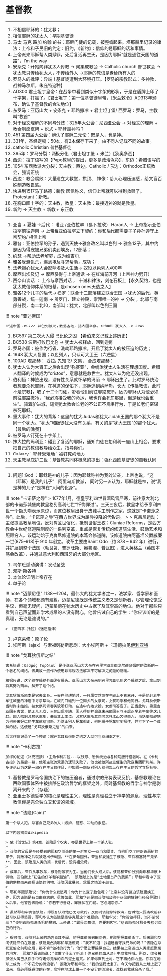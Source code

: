 # 基督教
----


1. 不相信耶稣的：犹太教；
2. 相信耶稣的犹太人：早期基督徒
3. 马太 马克 路加 约翰 的书：耶稣门徒的记载，被整编起来。塔那赫里记录的律法：上帝和子民旧的约定：旧约，《新约》：信仰的是耶稣的话和事情。
4. 上帝派来耶稣帮人类赎罪，死后复活再生天，是因为耶稣“就是通往天国的道路”，I’m the way
5. 安条克：开始向非犹太人传教 -> 聚集成教会 -> Catholic church 普世教会 -> 犹太教只传给犹太人，不传给外人 ->耶稣的教诲是传给所有人的
6. 罗马人的批评：异端！基督徒遭到大环境打压。【罗马的宗教形式：多神教，战神马尔斯，朱庇特这种】
7. AD300 君士坦丁皇帝：在战争中看到类似十字架的形状，于是在盾牌上印了十字架，打赢了。【君士坦丁：第一位基督徒皇帝，《米兰敕令》AD313年颁布，确认了基督教的合法地位】
8.  东罗马：亚历山大 + 安条克 + 耶路撒冷 + 君士坦丁堡/ 西罗马：罗马，主教叫“牧首”
9.  对于经文理解的不同与分歧：325年大公会：尼西亚公会 -> 对经文的理解 + 教会制度框架 + 仪式 + 耶稣是神吗？
10. 451 第四届大公会：确认了耶稣二元论：既是人，也是神。
11. 331年，圣经定稿：50本，有2本保存下来了。由不同人记载不同的故事。
12. catholic Christian 普世基督徒
13. 395年：罗马分裂：两极分化（君士坦丁堡 + 米兰）【狄奥多西】
14. 西边：拉丁语写的【Pope教皇的提出，更多是政治色彩】，东边：希腊语写的
15. 1054 东西教派大分裂：天主教：西边。Catholic / 东边：Orthodox正统教会，强调正统
16. 西边：教会腐败：大量建立大教堂，拱顶、 神像：给人心理压迫感，给文盲百姓制造敬畏感。
18. 快进到1517马丁路德：新教 因信称义，信仰上帝就可以得到救赎了。Protestant：新教。
19. 在胸口画十字的：天主教，教皇：天主教：最接近神的就是教皇。
20. 新约 -> 天主教 + 新教 + 东正教

-----


1. 亚当 + 夏娃 ->后代： 诺亚 /亚伯拉罕（易卜拉欣） Haran人 -> 上帝指示亚伯拉罕前往迦南 -> 上帝给亚伯拉罕立下契约：你和后代都需要子子孙孙遵守上帝契约/ 相信上帝
2. 雅各：亚伯拉罕的孙子，遇到天使->雅各改名叫以色列 -> 雅各12子，其中约瑟因为得宠被兄弟们卖到埃及，12部落；
3. 约瑟 ->帮助法老解梦，成为维吉尔.
4. 雅各躲避饥荒，逃到埃及寻求帮助，成功；
5. 法老担心犹太人会影响埃及人生活-> 奴役以色列人400年
6. 摩西出埃及记 -> 摩西获得与上帝通话 -> 在红海前开河（上帝神力劈开）
7. 西奈山谈话 ： 上帝与摩西对话 ， 十诫和律法，刻在石板上【永久契约，也是犹太教信仰体系的根基，是chosen ones天选之人】
8. 雅各12个儿子的后代-> 扫罗：联合十二部落建立联合王国 ->犹大的后代，英勇善战，统一迦南 -> 所罗门，建立神殿，崇拜唯一的神 -> 分裂 ，北部与南部分裂，南二北10，南部叫：犹大，北部叫以色列王国


!!! note "亚述帝国"
    
    亚述帝国：BC722 以色列被灭；散落各地，犹大国幸存。Yehudi 犹大人 -> Jews

1.  BC597 第二次大入侵 巴比伦之囚 【希伯来文记载上述历史】
2.  BC538 波斯打败巴比伦 -> 犹太人被释放，回到迦南
3.  罗马帝国：被作为行省，洗劫耶路撒冷，开启了犹太人的被压迫的历史；
4.  1948 犹太人复国；以色列人，只认可大卫王（六芒星）
5.  100AD 塔那赫： 妥拉/ 先知书/ 文集， 合成塔那赫：
6.  犹太人认为大胃王之后会出现“弥赛亚”，会统治犹太人生活在理想国度。希腊人翻译的时候成为“cristos”，意思就是救世主。犹太人认为他还没出现。
7.  伯利恒：神迹出现，没有性关系就怀孕的玛丽 -> 耶稣出生了。此时罗马统治者想要杀死耶稣，在神迹的保佑下，耶稣逃到纳萨勒，长大【传播教诲，此时不是宗教】，收了十二个门徒，带着他们前往耶路撒冷。因为耶稣认为他必须前往耶路撒冷，“我必须接受我的命运，我也许会死在那里，但是我也会重生”。骑着驴进城，谴责犹太教会长老的不公正不规矩行为，于是长老们密谋杀死耶稣。
8.  重大事件：犹大的背叛：这里的犹大Judas和犹大Judah王国的那个犹大不是同一个犹大。“犹太”和叛徒犹大没有关系，有关的是“犹大王国”的那个犹大。【最后的晚餐】
9.  被罗马人钉死在十字架上。
10. 抹大拉的玛利亚：碰到了复活的耶稣，通知门徒在加利利一座山上相会。要求把自己的教诲教导给众生，指导你们。
11. Calvary：耶稣受难地：被钉死的地方
12. 天主教皇庇护二世：基督教共同体概念的提出：强化西欧基督徒的自我认同


------


1. 问题1:God ：耶稣是神的儿子：因为耶稣称神为我的父亲，上帝也说，“这（耶稣）是我的儿子”：阿里乌斯教派， 同时另一派认为，耶稣就是神，说“我是神的儿子”是神在“人间的化身”。


!!! note "卡诺萨之辱"
    > 1077年1月，德皇亨利四世冒着风雪严寒，前往意大利北部的卡诺莎城堡向教皇格列高利七世“忏悔罪过”。三天三夜后，教皇才给予亨利四世一个额头吻表示原谅，而这位教皇出身于皮鞋手工制作之家，这就是“卡诺莎之辱”。此后，“卡诺莎之辱”在西方世界成为屈辱投降的代名词。
    > 
    > 克吕尼运动：主张提高教皇地位，反对教区世俗化，抵制世俗王权；Cluniac Reforms，是西方教会中世纪修道院制度的一系列变革，重点是恢复传统的修道院生活、鼓励艺术和照顾穷人。该运动始于克鲁尼修道院的本笃会修道院，该修道院由阿基坦公爵威廉一世(875–918)于 910 年创立。改革主要由Saint Odo（约 878 – 942 年）进行，并扩展到整个法国（勃艮第、普罗旺斯、奥弗涅、普瓦图），进入英格兰（英国本笃会改革），并通过意大利和西班牙的大部分地区。


1. 乌尔班煽动演讲：发动圣战
2. 邓斯·斯各特
3. 本体论证明上帝存在
4. 单子论


!!! note "迈蒙尼德"
    1138—1204。最伟大的犹太学者之一，法学家、哲学家和医师，在各个领域都颇有建树。迈蒙尼德既是传统主义者又是创新者，尽管理论饱受争议，但毫无疑问，迈蒙尼德在犹太历史中占据了及其崇高的地位。他对于那些只看到自己声望而非学术成果的人没有耐心，他曾告诫自己的学生：“你应该听的是真理，无论是谁说的。”

    > 《密西拿—托拉》《迷途指津》

1. 卢克莱修：原子论
2.  埃阿斯（ajax）与索福刻勒斯悲剧：大小埃阿斯 + 卡珊德拉见[伊利亚特](../Poems/Illiad.md)

!!! note "戈耳狄俄斯之结"

    古希腊语：δεσμός Γορδιου）是传说亚历山大大帝在弗里吉亚首都戈尔迪乌姆时的砍断的一个著名的绳结。该典故一般作为使用非常规方法解决不可解决之问题的隐喻。
    
    根据传说，这个结在绳结外面没有绳头。亚历山大大帝来到弗里吉亚见到这个绳结之后，拿出剑将其劈为两半，解开了这个结。

    戈耳狄俄斯原本是农夫出身。一天在他耕地时，一只鹰突然落在牛轭上不肯离开，于是他赶着牛车往城里的神庙中寻求帮助。在城门口碰到一位同乡的女祭司，女祭司愿和他同行。戈耳狄俄斯当时尚未结婚，被女祭司青春美貌所打动，在途中向她求婚，女祭司答应了。正当此时，弗里吉亚国王去世，他无儿无女，王位出现空缺。国人得到神谕说未来的国王与王后正坐着牛车往这儿赶。国人找到戈耳狄俄斯，要他登上王位。戈耳狄俄斯忽然间又得江山又得美人，他决定把那辆为他带来好运的牛车献给宙斯。为防止别人把车偷走，他用绳子把车牢牢捆住，并打下了一个难解的结。这便是“戈耳狄俄斯之结”的由来。

    后世作家记录了一个神谕：解开戈耳狄俄斯之结之人就可当亚细亚之王。

!!! note "卡利古拉"
    
    加缪的论述（补充链接）:主角卡利古拉...以残忍、恐怖统治与各种荒唐行径著称。在《卡利古拉》的最后一幕，他所主张的荒谬的逻辑失败了，他也被他所故意催生的政变集团所刺杀。许多评论认为这是一部存在主义的作品，但加缪一向反对别人给他加上存在主义的哲学立场标签。

1.  基督教是罗马帝国统治下的被压迫者，通过宗教形势表现反抗，基督教理论在西欧国家体系中被排除在政治哲学的框架之外，同时基督教的哲学与神学是剥离开来的？（存疑）
2.  亚里士多德哲学的核心是理性主义，理性是真理独立于神学的源泉，理性与宗教信仰是完全独立又和谐的领域。

!!! note "该隐(Cain)"

    第一个杀人犯，杀害自己兄弟的人：嫉妒、易怒、冲动的象征。

    以下内容摘自Wikipedia

    > 依《创世记》第4章，该隐是个农夫，亦是世界上第一个杀人犯。
    > 
    > 该隐的父母是圣经提到的耶和华创造的第一对男女──亚当和夏娃，当他们吃了辨识善恶树的果子，背叛神之后就被逐出伊甸园。**在伊甸园外，亚当和夏娃生了该隐、亚伯和塞特三兄弟**，因此，该隐是人类的第一代后代，没有祖父母。
    > 
    > 成年后，亚伯从事牧羊，该隐则务农为生。当他们长大成人后，该隐和亚伯分别向耶和华献上供物，亚伯献上“初生的仔羊和羊脂油”， 该隐献上的是“土地里出产的蔬菜”；耶和华看中了亚伯的供物而未选择该隐的供物，该隐因此暴怒、忿恨之情溢于颜表。
    > 
    > 耶和华跟该隐说：“你为什么发怒呢？你为什么变了脸色呢？”上帝并没有强迫该隐更换工作，因为该隐是有自由意志的，尽管如此，耶和华还是向该隐指出他不恭俭的放肆行径会导致什么后果。他警告该隐说：“你若不行善路，罪就伏在门前。它必追恋你。”
    > 
    > 虽然耶和华责备该隐，却没有认为他已无可救药，反而对该隐谆谆教诲，告诉他只要痛改前非就可以获得奖赏，耶和华认为该隐是能够克服这个难题的。耶和华说：“你若做得好，岂不蒙悦纳？”谈到该隐充满杀机的暴怒，上帝说：“罪虽恋慕你，你要制伏它。”给该隐充分机会去检讨自己的行为。
    > 
    > 很可惜，该隐对上帝的劝告充耳不闻，他把亚伯带到田间去，在那里把亚伯杀了。后来耶和华问该隐亚伯在哪里，该隐竟然向耶和华撒谎说：“我不知道！我岂是看守我兄弟的吗？”该隐在杀死亚伯之前和之后，都不肯“做对的行为”。他宁愿让罪操纵自己，结果被上帝逐出人类家庭聚居的地方。 耶和华跟该隐说：“你做了什么？听着！你兄弟的血从泥土中向我呼喊。所以，你会被那张大嘴巴从你手中夺走你兄弟的血的泥土诅咒。如果你直到土地，它不再给你力量。你将在地球上成为一个不安分的流浪者。” 该隐对耶和华说：“我的惩罚太重了。今天你把我从土地上赶了出来，我必须躲避你的存在，我将在地球上做一个不安分的流浪者，谁找到我就会杀了我。”
